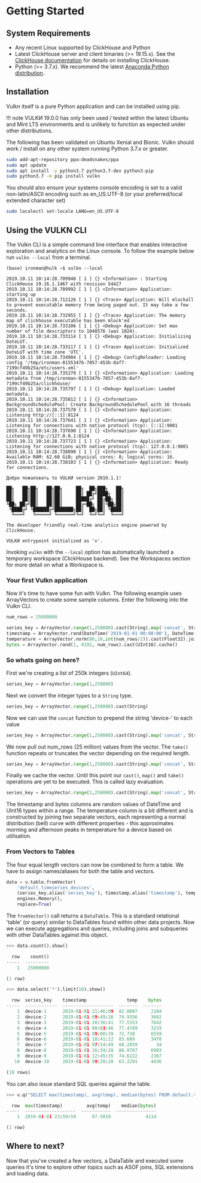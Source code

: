 # Getting Started

## System Requirements

- Any recent Linux supported by ClickHouse and Python
- Latest ClickHouse server and client binaries (>= 19.15.x). See the [ClickHouse documentation](https://clickhouse.yandex/docs/en/getting_started/#installation) for details on installing ClickHouse.
- Python (>= 3.7.x). We recommend the latest [Anaconda Python distribution](https://www.anaconda.com/distribution/).

## Installation

Vulkn itself is a pure Python application and can be installed using pip.

!!! note
    VULKИ 19.0.0 has only been used / tested within the latest Ubuntu and Mint LTS environments and is unlikely to function as expected under other distributions.

The following has been validated on Ubuntu Xenial and Bionic. Vulkn should work / install on any other system running Python 3.7.x or greater.

```bash
sudo add-apt-repository ppa:deadsnakes/ppa
sudo apt update
sudo apt install -y python3.7 python3.7-dev python3-pip
sudo python3.7 -m pip install vulkn
```

You should also ensure your systems console encoding is set to a valid non-latin/ASCII encoding such as en_US.UTF-8 (or your preferred/local extended character set)

```bash
sudo localectl set-locale LANG=en_US.UTF-8
```

## Using the VULKN CLI

The Vulkn CLI is a simple command line interface that enables interactive exploration and analytics on the Linux console. To follow the example below run ```vulkn --local``` from a terminal.

```text
(base) ironman@hulk ~$ vulkn --local

2019.10.11 10:14:28.709940 [ 1 ] {} <Information> : Starting ClickHouse 19.16.1.1467 with revision 54427
2019.10.11 10:14:28.709992 [ 1 ] {} <Information> Application: starting up
2019.10.11 10:14:28.712126 [ 1 ] {} <Trace> Application: Will mlockall to prevent executable memory from being paged out. It may take a few seconds.
2019.10.11 10:14:28.732955 [ 1 ] {} <Trace> Application: The memory map of clickhouse executable has been mlock'ed
2019.10.11 10:14:28.733106 [ 1 ] {} <Debug> Application: Set max number of file descriptors to 1048576 (was 1024).
2019.10.11 10:14:28.733114 [ 1 ] {} <Debug> Application: Initializing DateLUT.
2019.10.11 10:14:28.733117 [ 1 ] {} <Trace> Application: Initialized DateLUT with time zone 'UTC'.
2019.10.11 10:14:28.734904 [ 1 ] {} <Debug> ConfigReloader: Loading config '/tmp/ironman-8155347b-7857-453b-8af7-7199cf49b25a/etc/users.xml'
2019.10.11 10:14:28.735279 [ 1 ] {} <Information> Application: Loading metadata from /tmp/ironman-8155347b-7857-453b-8af7-7199cf49b25a/clickhouse/
2019.10.11 10:14:28.735797 [ 1 ] {} <Debug> Application: Loaded metadata.
2019.10.11 10:14:28.735812 [ 1 ] {} <Information> BackgroundSchedulePool: Create BackgroundSchedulePool with 16 threads
2019.10.11 10:14:28.737570 [ 1 ] {} <Information> Application: Listening http://[::1]:8124
2019.10.11 10:14:28.737641 [ 1 ] {} <Information> Application: Listening for connections with native protocol (tcp): [::1]:9001
2019.10.11 10:14:28.737690 [ 1 ] {} <Information> Application: Listening http://127.0.0.1:8124
2019.10.11 10:14:28.737723 [ 1 ] {} <Information> Application: Listening for connections with native protocol (tcp): 127.0.0.1:9001
2019.10.11 10:14:28.738090 [ 1 ] {} <Information> Application: Available RAM: 62.60 GiB; physical cores: 8; logical cores: 16.
2019.10.11 10:14:28.738103 [ 1 ] {} <Information> Application: Ready for connections.

Добро пожаловать to VULKИ version 2019.1.1!

██╗   ██╗██╗   ██╗██╗     ██╗  ██╗███╗   ██╗
██║   ██║██║   ██║██║     ██║ ██╔╝████╗  ██║
██║   ██║██║   ██║██║     █████╔╝ ██╔██╗ ██║
╚██╗ ██╔╝██║   ██║██║     ██╔═██╗ ██║╚██╗██║
 ╚████╔╝ ╚██████╔╝███████╗██║  ██╗██║ ╚████║
  ╚═══╝   ╚═════╝ ╚══════╝╚═╝  ╚═╝╚═╝  ╚═══╝                    

The developer friendly real-time analytics engine powered by ClickHouse.

VULKИ entrypoint initialized as 'v'.
```

Invoking ```vulkn``` with the ```--local``` option has automatically launched a temporary workspace (ClickHouse backend). See the Workspaces section for more detail on what a Workspace is.

### Your first Vulkn application

Now it's time to have some fun with Vulkn. The following example uses ArrayVectors to create some sample columns. Enter the following into the Vulkn CLI.
```python
num_rows = 25000000

series_key = ArrayVector.range(1,250000).cast(String).map('concat', String('device-')).take(num_rows).cache()
timestamp = ArrayVector.rand(DateTime('2019-01-01 00:00:00'), DateTime('2019-01-01 23:59:59'), num_rows).cast(DateTime).cache()
temperature = ArrayVector.norm(80,10,int(num_rows/2)).cast(Float32).join(ArrayVector.norm(95,5,int(num_rows/2)).cast(Float32)).cache()
bytes = ArrayVector.rand(1, 8192, num_rows).cast(UInt16).cache()
```

### So whats going on here?

First we're creating a list of 250k integers (```UInt64```).

```python
series_key = ArrayVector.range(1,250000)
```

Next we convert the integer types to a ```String``` type.

```python
series_key = ArrayVector.range(1,250000).cast(String)
```

Now we can use the ```concat``` function to prepend the string 'device-' to each value

```python
series_key = ArrayVector.range(1,250000).cast(String).map('concat', String('device-'))
```

We now pull out num_rows (25 million) values from the vector. The ```take()``` function repeats or truncates the vector depending on the required length.

```python
series_key = ArrayVector.range(1,250000).cast(String).map('concat', String('device-')).take(num_rows)
```

Finally we cache the vector. Until this point our ```cast()```, ```map()``` and ```take()``` operations are yet to be executed. This is called lazy evaluation.

```python
series_key = ArrayVector.range(1,250000).cast(String).map('concat', String('device-')).take(num_rows).cache()
```

The timestamp and bytes columns are random values of DateTime and UInt16 types within a range. The temperature column is a bit different and is constructed by joining two separate vectors, each representing a normal distribution (bell) curve with different properties - this approximates morning and afternoon peaks in temperature for a device based on utilisation. 

### From Vectors to Tables

The four equal length vectors can now be combined to form a table. We have to assign names/aliases for both the table and vectors.

```python
data = v.table.fromVector(
    'default.timeseries_devices',
    (series_key.alias('series_key'), timestamp.alias('timestamp'), temperature.alias('temp'), bytes.alias('bytes')),
    engines.Memory(),
    replace=True)
```

The ```fromVector()``` call returns a ```DataTable```. This is a standard relational 'table' (or query) similar to DataTables found within other data projects. Now we can execute aggregations and queries, including joins and subqueries with other DataTables against this object.

```python
>>> data.count().show()

  row    count()
-----  ---------
    1   25000000

(1 row)

>>> data.select('*').limit(10).show()

  row  series_key    timestamp               temp    bytes
-----  ------------  -------------------  -------  -------
    1  device-1      2019-01-01 21:46:09  82.0007     2104
    2  device-2      2019-01-01 09:49:26  74.9356     3662
    3  device-3      2019-01-01 20:36:41  77.5353     7642
    4  device-4      2019-01-01 00:03:46  77.4789     3219
    5  device-5      2019-01-01 09:00:39  72.738      6559
    6  device-6      2019-01-01 18:41:12  83.689      3478
    7  device-7      2019-01-01 07:54:49  68.2859       34
    8  device-8      2019-01-01 16:34:28  88.9767     6903
    9  device-9      2019-01-01 12:45:35  74.6222     2367
   10  device-10     2019-01-01 09:20:28  63.2291     4436

(10 rows)
```

You can also issue standard SQL queries against the table.

```python
>>> v.q("SELECT max(timestamp), avg(temp), median(bytes) FROM default.timeseries_devices").show()

  row  max(timestamp)         avg(temp)    median(bytes)
-----  -------------------  -----------  ---------------
    1  2019-01-01 23:59:59      87.5018             4114

(1 row)
```

## Where to next?

Now that you've created a few vectors, a DataTable and executed some queries it's time to explore other topics such as ASOF joins, SQL extensions and loading data.

